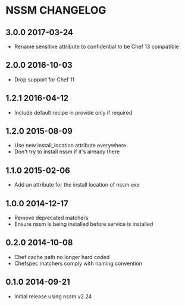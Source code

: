 # NSSM CHANGELOG

## 3.0.0 2017-03-24

- Rename sensitive attribute to confidential to be Chef 13 compatible

## 2.0.0 2016-10-03

- Drop support for Chef 11

## 1.2.1 2016-04-12

- Include default recipe in provide only if required

## 1.2.0 2015-08-09

- Use new install_location attribute everywhere
- Don't try to install nssm if it's already there

## 1.1.0 2015-02-06

- Add an attribute for the install location of nssm.exe

## 1.0.0 2014-12-17

- Remove deprecated matchers
- Ensure nssm is being installed before service is installed

## 0.2.0 2014-10-08

- Chef cache path no longer hard coded
- Chefspec matchers comply with naming convention

## 0.1.0 2014-09-21

- Initial release using nssm v2.24
